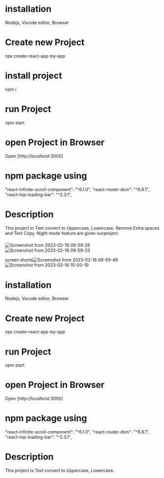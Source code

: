 # installation
Nodejs, Vscode editor, Browser
# Create new Project
npx create-react-app my-app
# install project
npm i
# run Project
npm start
# open Project in Browser
Open [http://localhost:3000]
# npm package using
"react-infinite-scroll-component": "^6.1.0",
"react-router-dom": "^6.8.1",
"react-top-loading-bar": "^2.3.1",
# Description 
This project in Text convert to Uppercase, Lowercase. Remove Extra spaces and Text Copy. Night mode feature are given ourproject.
###
![Screenshot from 2023-02-16 09-59-28](https://user-images.githubusercontent.com/93989396/219269042-c24b2464-23dd-4853-9a36-0a725c8973ac.png)
![Screenshot from 2023-02-16 09-59-33](https://user-images.githubusercontent.com/93989396/219269050-dc5652fb-ef87-4326-94e0-ef94c9cdee51.png)

screen shorts![Screenshot from 2023-02-16 09-59-46](https://user-images.githubusercontent.com/93989396/219269056-ef6fbd23-3677-4ff4-afec-db4602574af9.png)![Screenshot from 2023-02-16 10-00-19](https://user-images.githubusercontent.com/93989396/219269058-4142fcd3-39ed-44c3-b201-469d288a0f51.png)


# installation
Nodejs, Vscode editor, Browser
# Create new Project
npx create-react-app my-app
# run Project
npm start
# open Project in Browser
Open [http://localhost:3000]
# npm package using
"react-infinite-scroll-component": "^6.1.0",
"react-router-dom": "^6.8.1",
"react-top-loading-bar": "^2.3.1",
# Description 
This project is Text convert to Uppercase, Lowercase.
